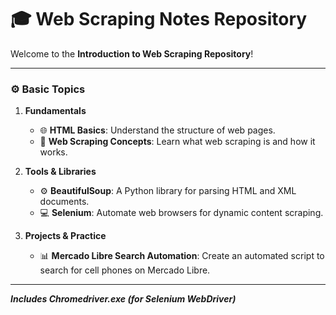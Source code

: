 # 🎓 **Web Scraping Notes Repository**

Welcome to the **Introduction to Web Scraping Repository**! 

---

### ⚙️ **Basic Topics**

1. **Fundamentals**  
   - 🌐 **HTML Basics**: Understand the structure of web pages.  
   - 🧠 **Web Scraping Concepts**: Learn what web scraping is and how it works.
   
2. **Tools & Libraries**  
   - ⚙️ **BeautifulSoup**: A Python library for parsing HTML and XML documents.  
   - 💻 **Selenium**: Automate web browsers for dynamic content scraping.
   
3. **Projects & Practice**  
   - 📊 **Mercado Libre Search Automation**: Create an automated script to search for cell phones on Mercado Libre.

---

***Includes Chromedriver.exe (for Selenium WebDriver)***

